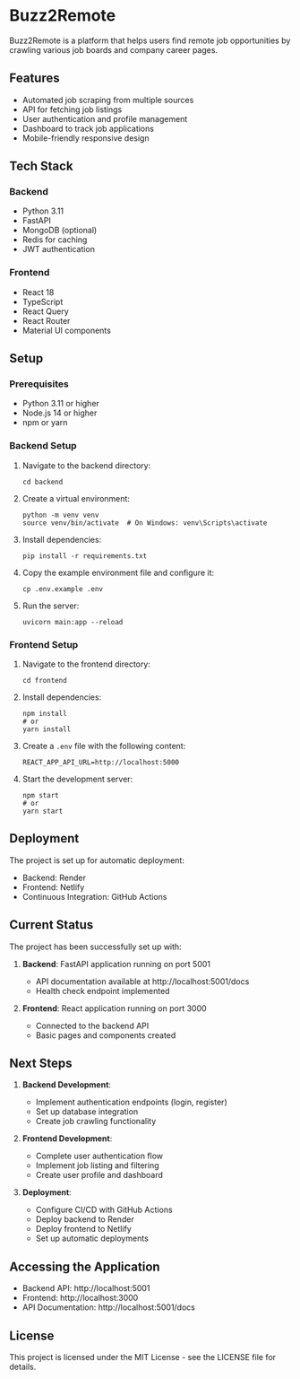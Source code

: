 # Buzz2Remote

Buzz2Remote is a platform that helps users find remote job opportunities by crawling various job boards and company career pages.

## Features

- Automated job scraping from multiple sources
- API for fetching job listings
- User authentication and profile management
- Dashboard to track job applications
- Mobile-friendly responsive design

## Tech Stack

### Backend
- Python 3.11
- FastAPI
- MongoDB (optional)
- Redis for caching
- JWT authentication

### Frontend
- React 18
- TypeScript
- React Query
- React Router
- Material UI components

## Setup

### Prerequisites
- Python 3.11 or higher
- Node.js 14 or higher
- npm or yarn

### Backend Setup
1. Navigate to the backend directory:
   ```
   cd backend
   ```

2. Create a virtual environment:
   ```
   python -m venv venv
   source venv/bin/activate  # On Windows: venv\Scripts\activate
   ```

3. Install dependencies:
   ```
   pip install -r requirements.txt
   ```

4. Copy the example environment file and configure it:
   ```
   cp .env.example .env
   ```

5. Run the server:
   ```
   uvicorn main:app --reload
   ```

### Frontend Setup
1. Navigate to the frontend directory:
   ```
   cd frontend
   ```

2. Install dependencies:
   ```
   npm install
   # or
   yarn install
   ```

3. Create a `.env` file with the following content:
   ```
   REACT_APP_API_URL=http://localhost:5000
   ```

4. Start the development server:
   ```
   npm start
   # or
   yarn start
   ```

## Deployment

The project is set up for automatic deployment:
- Backend: Render
- Frontend: Netlify
- Continuous Integration: GitHub Actions

## Current Status

The project has been successfully set up with:

1. **Backend**: FastAPI application running on port 5001
   - API documentation available at http://localhost:5001/docs
   - Health check endpoint implemented

2. **Frontend**: React application running on port 3000
   - Connected to the backend API
   - Basic pages and components created

## Next Steps

1. **Backend Development**:
   - Implement authentication endpoints (login, register)
   - Set up database integration
   - Create job crawling functionality

2. **Frontend Development**:
   - Complete user authentication flow
   - Implement job listing and filtering
   - Create user profile and dashboard

3. **Deployment**:
   - Configure CI/CD with GitHub Actions
   - Deploy backend to Render
   - Deploy frontend to Netlify
   - Set up automatic deployments

## Accessing the Application

- Backend API: http://localhost:5001
- Frontend: http://localhost:3000
- API Documentation: http://localhost:5001/docs

## License

This project is licensed under the MIT License - see the LICENSE file for details. 